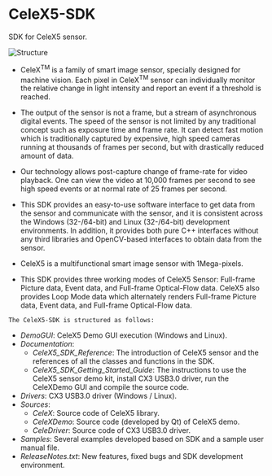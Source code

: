 # CeleX5-SDK
SDK for CeleX5 sensor.

![Structure](https://github.com/CelePixel/CeleX5-SDK/blob/master/Sources/CeleXDemo/images/SDK_Structure.png)

* CeleX<sup>TM</sup> is a family of smart image sensor, specially designed for machine vision. Each pixel in CeleX<sup>TM</sup>
sensor can individually monitor the relative change in light intensity and report an event if a threshold is
reached.

* The output of the sensor is not a frame, but a stream of asynchronous digital events. The speed of the sensor
is not limited by any traditional concept such as exposure time and frame rate. It can detect fast motion
which is traditionally captured by expensive, high speed cameras running at thousands of frames per second,
but with drastically reduced amount of data.

* Our technology allows post-capture change of frame-rate for video playback. One can view the video at
10,000 frames per second to see high speed events or at normal rate of 25 frames per second.

* This SDK provides an easy-to-use software interface to get data from the sensor and communicate with the
sensor, and it is consistent across the Windows (32-/64-bit) and Linux (32-/64-bit) development
environments. In addition, it provides both pure C++ interfaces without any third libraries and
OpenCV-based interfaces to obtain data from the sensor.

* CeleX5 is a multifunctional smart image sensor with 1Mega-pixels.

* This SDK provides three working modes of CeleX5 Sensor: Full-frame Picture data, Event data, and Full-frame Optical-Flow data. CeleX5 also provides Loop Mode data which alternately renders Full-frame Picture data, Event data, and Full-frame Optical-Flow data.

`The CeleX5-SDK is structured as follows:`

* _DemoGUI_: CeleX5 Demo GUI execution (Windows and Linux).
* _Documentation_:
  * _CeleX5_SDK_Reference_: The introduction of CeleX5 sensor and the references of all the classes and functions in the SDK.
  * _CeleX5_SDK_Getting_Started_Guide_: The instructions to use the CeleX5 sensor demo kit, install CX3 USB3.0 driver, run the CeleXDemo GUI and compile the source code.
* _Drivers_: CX3 USB3.0 driver (Windows / Linux).
* _Sources_:
  * _CeleX_: Source code of CeleX5 library.
  * _CeleXDemo_: Source code (developed by Qt) of CeleX5 demo.
  * _CeleDriver_: Source code of CX3 USB3.0 driver.
* _Samples_: Several examples developed based on SDK and a sample user manual file.
* _ReleaseNotes.txt_: New features, fixed bugs and SDK development environment.
